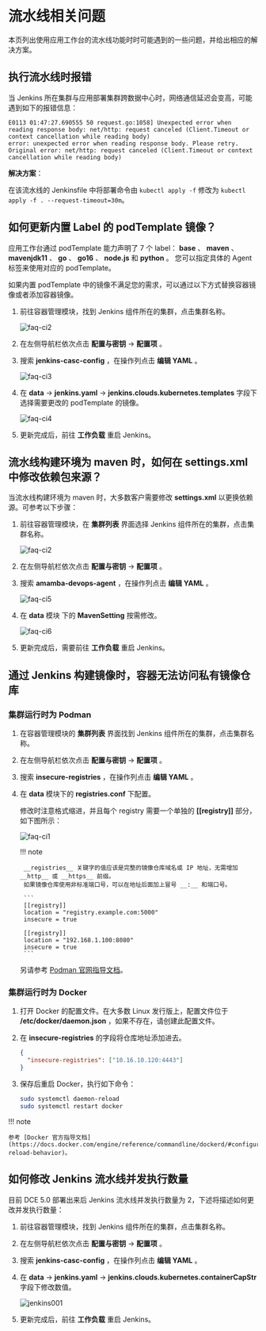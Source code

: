 # 流水线相关问题

本页列出使用应用工作台的流水线功能时时可能遇到的一些问题，并给出相应的解决方案。

## 执行流水线时报错

当 Jenkins 所在集群与应用部署集群跨数据中心时，网络通信延迟会变高，可能遇到如下的报错信息：

```console
E0113 01:47:27.690555 50 request.go:1058] Unexpected error when reading response body: net/http: request canceled (Client.Timeout or context cancellation while reading body)
error: unexpected error when reading response body. Please retry. Original error: net/http: request canceled (Client.Timeout or context cancellation while reading body)
```

__解决方案__：

在该流水线的 Jenkinsfile 中将部署命令由 `kubectl apply -f` 修改为 `kubectl apply -f . --request-timeout=30m`。

## 如何更新内置 Label 的 podTemplate 镜像？

应用工作台通过 podTemplate 能力声明了 7 个 label： __base__ 、 __maven__ 、 __mavenjdk11__ 、 __go__ 、 __go16__ 、 __node.js__ 和 __python__ 。
您可以指定具体的 Agent 标签来使用对应的 podTemplate。

如果内置 podTemplate 中的镜像不满足您的需求，可以通过以下方式替换容器镜像或者添加容器镜像。

1. 前往容器管理模块，找到 Jenkins 组件所在的集群，点击集群名称。

    ![faq-ci2](https://docs.daocloud.io/daocloud-docs-images/docs/zh/docs/amamba/images/faq-ci2.png)

2. 在左侧导航栏依次点击 __配置与密钥__ -> __配置项__ 。

3. 搜索 __jenkins-casc-config__ ，在操作列点击 __编辑 YAML__ 。

    ![faq-ci3](https://docs.daocloud.io/daocloud-docs-images/docs/zh/docs/amamba/images/faq-ci3.png)

4. 在 __data__ -> __jenkins.yaml__ -> __jenkins.clouds.kubernetes.templates__ 字段下选择需要更改的 podTemplate 的镜像。

    ![faq-ci4](https://docs.daocloud.io/daocloud-docs-images/docs/zh/docs/amamba/images/faq-ci4.png)

5. 更新完成后，前往 __工作负载__ 重启 Jenkins。

## 流水线构建环境为 maven 时，如何在 settings.xml 中修改依赖包来源？

当流水线构建环境为 maven 时，大多数客户需要修改 __settings.xml__ 以更换依赖源。可参考以下步骤：

1. 前往容器管理模块，在 __集群列表__ 界面选择 Jenkins 组件所在的集群，点击集群名称。

    ![faq-ci2](https://docs.daocloud.io/daocloud-docs-images/docs/zh/docs/amamba/images/faq-ci2.png)

2. 在左侧导航栏依次点击 __配置与密钥__ -> __配置项__ 。

3. 搜索 __amamba-devops-agent__ ，在操作列点击 __编辑 YAML__ 。

    ![faq-ci5](https://docs.daocloud.io/daocloud-docs-images/docs/zh/docs/amamba/images/faq-ci5.png)

4. 在 __data__ 模块 下的 __MavenSetting__ 按需修改。

    ![faq-ci6](https://docs.daocloud.io/daocloud-docs-images/docs/zh/docs/amamba/images/faq-ci6.png)

5. 更新完成后，需要前往 __工作负载__ 重启 Jenkins。

## 通过 Jenkins 构建镜像时，容器无法访问私有镜像仓库

### 集群运行时为 Podman

1. 在容器管理模块的 __集群列表__ 界面找到 Jenkins 组件所在的集群，点击集群名称。

2. 在左侧导航栏依次点击 __配置与密钥__ -> __配置项__ 。

3. 搜索 __insecure-registries__ ，在操作列点击 __编辑 YAML__ 。

4. 在 __data__ 模块下的 __registries.conf__ 下配置。

    修改时注意格式缩进，并且每个 registry 需要一个单独的 __[[registry]]__ 部分，如下图所示：

    ![faq-ci1](https://docs.daocloud.io/daocloud-docs-images/docs/zh/docs/amamba/images/faq-ci1.png)

    !!! note

        __registries__ 关键字的值应该是完整的镜像仓库域名或 IP 地址，无需增加 __http__ 或 __https__ 前缀。
        如果镜像仓库使用非标准端口号，可以在地址后面加上冒号 __:__ 和端口号。

        ```
        [[registry]]
        location = "registry.example.com:5000"
        insecure = true

        [[registry]]
        location = "192.168.1.100:8080"
        insecure = true
        ```

    另请参考 [Podman 官网指导文档](https://podman-desktop.io/docs/containers/registries/insecure-registry)。

### 集群运行时为 Docker

1. 打开 Docker 的配置文件。在大多数 Linux 发行版上，配置文件位于 __/etc/docker/daemon.json__ ，如果不存在，请创建此配置文件。

2. 在 __insecure-registries__ 的字段将仓库地址添加进去。

    ```json
    {
      "insecure-registries": ["10.16.10.120:4443"]
    }
    ```

3. 保存后重启 Docker，执行如下命令：

    ```bash
    sudo systemctl daemon-reload
    sudo systemctl restart docker
    ```

!!! note

    参考 [Docker 官方指导文档](https://docs.docker.com/engine/reference/commandline/dockerd/#configuration-reload-behavior)。

## 如何修改 Jenkins 流水线并发执行数量

目前 DCE 5.0 部署出来后 Jenkins 流水线并发执行数量为 2，下述将描述如何更改并发执行数量：

1. 前往容器管理模块，找到 Jenkins 组件所在的集群，点击集群名称。

2. 在左侧导航栏依次点击 __配置与密钥__ -> __配置项__ 。

3. 搜索 __jenkins-casc-config__ ，在操作列点击 __编辑 YAML__ 。

4. 在 __data__ -> __jenkins.yaml__ -> __jenkins.clouds.kubernetes.containerCapStr__ 字段下修改数值。

    ![jenkins001](https://docs.daocloud.io/daocloud-docs-images/docs/zh/docs/amamba/images/jenkinsadd.png)

5. 更新完成后，前往 __工作负载__ 重启 Jenkins。
